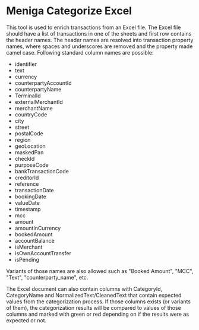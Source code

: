 # Meniga Categorize Excel
This tool is used to enrich transactions from an Excel file. The Excel file should have a list of transactions in one of the sheets and first row contains the header names. The header names are resolved into transaction property names, where spaces and underscores are removed and the property made camel case. Following standard column names are possible:
* identifier
* text
* currency
* counterpartyAccountId
* counterpartyName
* TerminalId
* externalMerchantId
* merchantName
* countryCode
* city
* street
* postalCode
* region
* geoLocation
* maskedPan
* checkId
* purposeCode
* bankTransactionCode
* creditorId
* reference
* transactionDate
* bookingDate
* valueDate
* timestamp
* mcc
* amount
* amountInCurrency
* bookedAmount
* accountBalance
* isMerchant
* isOwnAccountTransfer
* isPending  

Variants of those names are also allowed such as "Booked Amount", "MCC", "Text", "counterparty_name", etc.

The Excel document can also contain columns with CategoryId, CategoryName and NormalizedText/CleanedText that contain expected values from the categorization process. If those columns exists (or variants of them), the categorization results will be compared to values of those columns and marked with green or red depending on if the results were as expected or not.